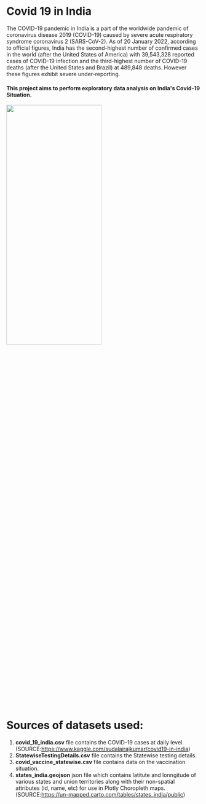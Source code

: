 # Covid 19 in India
The COVID-19 pandemic in India is a part of the worldwide pandemic of coronavirus disease 2019 (COVID-19) caused by severe acute respiratory syndrome coronavirus 2 (SARS-CoV-2). As of 20 January 2022, according to official figures, India has the second-highest number of confirmed cases in the world (after the United States of America) with 39,543,328 reported cases of COVID-19 infection and the third-highest number of COVID-19 deaths (after the United States and Brazil) at 489,848 deaths. However these figures exhibit severe under-reporting.

#### This project aims to perform exploratory data analysis on India's Covid-19 Situation.

<img src="https://user-images.githubusercontent.com/73715927/151403319-e5890ae2-b029-4870-ae13-0a7a941a91f0.png" width=70% height=40%>

# Sources of datasets used:
1. **covid_19_india.csv** file contains the COVID-19 cases at daily level. (SOURCE:https://www.kaggle.com/sudalairajkumar/covid19-in-india)
2. **StatewiseTestingDetails.csv** file contains the Statewise testing details.
3. **covid_vaccine_statewise.csv** file contains data on the vaccination situation.
4. **states_india.geojson** json file which contains latitute and lonngitude of various states and union territories along with their non-spatial attributes (id, name, etc) for use in Plotly Choropleth maps. (SOURCE:https://un-mapped.carto.com/tables/states_india/public)
